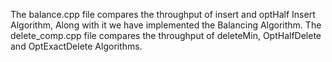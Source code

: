 The balance.cpp file compares the throughput of insert and optHalf Insert Algorithm, Along with it we have implemented the Balancing Algorithm.
The delete_comp.cpp file compares the throughput of deleteMin, OptHalfDelete and OptExactDelete Algorithms.
